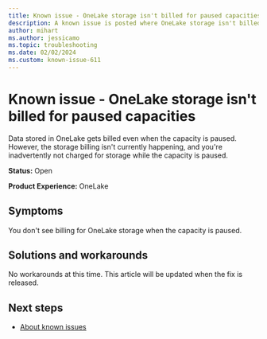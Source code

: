 ```yaml
---
title: Known issue - OneLake storage isn't billed for paused capacities
description: A known issue is posted where OneLake storage isn't billed for paused capacities
author: mihart
ms.author: jessicamo
ms.topic: troubleshooting 
ms.date: 02/02/2024
ms.custom: known-issue-611
---
```


# Known issue - OneLake storage isn't billed for paused capacities

Data stored in OneLake gets billed even when the capacity is paused. However, the storage billing isn't currently happening, and you're inadvertently not charged for storage while the capacity is paused.

**Status:** Open

**Product Experience:** OneLake

## Symptoms

You don't see billing for OneLake storage when the capacity is paused.

## Solutions and workarounds

No workarounds at this time. This article will be updated when the fix is released.

## Next steps

- [About known issues](https://support.fabric.microsoft.com/known-issues)
